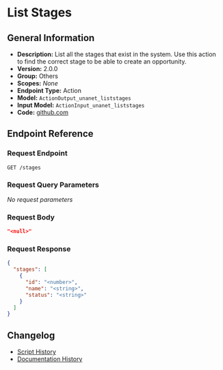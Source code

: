 <!-- BEGIN GENERATED CONTENT -->
# List Stages

## General Information

- **Description:** List all the stages that exist in the system. Use this action to find
the correct stage to be able to create an opportunity.
- **Version:** 2.0.0
- **Group:** Others
- **Scopes:** _None_
- **Endpoint Type:** Action
- **Model:** `ActionOutput_unanet_liststages`
- **Input Model:** `ActionInput_unanet_liststages`
- **Code:** [github.com](https://github.com/NangoHQ/integration-templates/tree/main/integrations/unanet/actions/list-stages.ts)


## Endpoint Reference

### Request Endpoint

`GET /stages`

### Request Query Parameters

_No request parameters_

### Request Body

```json
"<null>"
```

### Request Response

```json
{
  "stages": [
    {
      "id": "<number>",
      "name": "<string>",
      "status": "<string>"
    }
  ]
}
```

## Changelog

- [Script History](https://github.com/NangoHQ/integration-templates/commits/main/integrations/unanet/actions/list-stages.ts)
- [Documentation History](https://github.com/NangoHQ/integration-templates/commits/main/integrations/unanet/actions/list-stages.md)

<!-- END  GENERATED CONTENT -->

